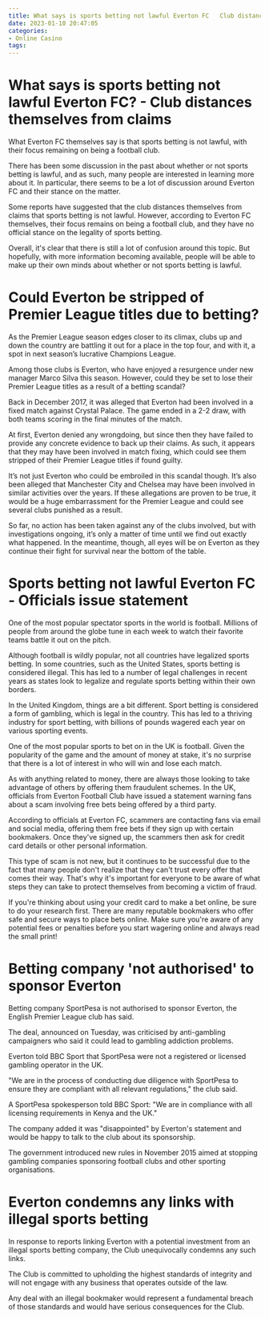 ```yaml
---
title: What says is sports betting not lawful Everton FC   Club distances themselves from claims
date: 2023-01-10 20:47:05
categories:
- Online Casino
tags:
---
```



#  What says is sports betting not lawful Everton FC? - Club distances themselves from claims

What Everton FC themselves say is that sports betting is not lawful, with their focus remaining on being a football club.

There has been some discussion in the past about whether or not sports betting is lawful, and as such, many people are interested in learning more about it. In particular, there seems to be a lot of discussion around Everton FC and their stance on the matter.

Some reports have suggested that the club distances themselves from claims that sports betting is not lawful. However, according to Everton FC themselves, their focus remains on being a football club, and they have no official stance on the legality of sports betting.

Overall, it's clear that there is still a lot of confusion around this topic. But hopefully, with more information becoming available, people will be able to make up their own minds about whether or not sports betting is lawful.

#  Could Everton be stripped of Premier League titles due to betting?

As the Premier League season edges closer to its climax, clubs up and down the country are battling it out for a place in the top four, and with it, a spot in next season’s lucrative Champions League.

Among those clubs is Everton, who have enjoyed a resurgence under new manager Marco Silva this season. However, could they be set to lose their Premier League titles as a result of a betting scandal?

Back in December 2017, it was alleged that Everton had been involved in a fixed match against Crystal Palace. The game ended in a 2-2 draw, with both teams scoring in the final minutes of the match.

At first, Everton denied any wrongdoing, but since then they have failed to provide any concrete evidence to back up their claims. As such, it appears that they may have been involved in match fixing, which could see them stripped of their Premier League titles if found guilty.

It’s not just Everton who could be embroiled in this scandal though. It’s also been alleged that Manchester City and Chelsea may have been involved in similar activities over the years. If these allegations are proven to be true, it would be a huge embarrassment for the Premier League and could see several clubs punished as a result.

So far, no action has been taken against any of the clubs involved, but with investigations ongoing, it’s only a matter of time until we find out exactly what happened. In the meantime, though, all eyes will be on Everton as they continue their fight for survival near the bottom of the table.

#  Sports betting not lawful Everton FC - Officials issue statement

One of the most popular spectator sports in the world is football. Millions of people from around the globe tune in each week to watch their favorite teams battle it out on the pitch.

Although football is wildly popular, not all countries have legalized sports betting. In some countries, such as the United States, sports betting is considered illegal. This has led to a number of legal challenges in recent years as states look to legalize and regulate sports betting within their own borders.

In the United Kingdom, things are a bit different. Sport betting is considered a form of gambling, which is legal in the country. This has led to a thriving industry for sport betting, with billions of pounds wagered each year on various sporting events.

One of the most popular sports to bet on in the UK is football. Given the popularity of the game and the amount of money at stake, it's no surprise that there is a lot of interest in who will win and lose each match.

As with anything related to money, there are always those looking to take advantage of others by offering them fraudulent schemes. In the UK, officials from Everton Football Club have issued a statement warning fans about a scam involving free bets being offered by a third party.

According to officials at Everton FC, scammers are contacting fans via email and social media, offering them free bets if they sign up with certain bookmakers. Once they've signed up, the scammers then ask for credit card details or other personal information.

This type of scam is not new, but it continues to be successful due to the fact that many people don't realize that they can't trust every offer that comes their way. That's why it's important for everyone to be aware of what steps they can take to protect themselves from becoming a victim of fraud.

If you're thinking about using your credit card to make a bet online, be sure to do your research first. There are many reputable bookmakers who offer safe and secure ways to place bets online. Make sure you're aware of any potential fees or penalties before you start wagering online and always read the small print!

#  Betting company 'not authorised' to sponsor Everton

Betting company SportPesa is not authorised to sponsor Everton, the English Premier League club has said.

The deal, announced on Tuesday, was criticised by anti-gambling campaigners who said it could lead to gambling addiction problems.

 Everton told BBC Sport that SportPesa were not a registered or licensed gambling operator in the UK.

"We are in the process of conducting due diligence with SportPesa to ensure they are compliant with all relevant regulations," the club said.

A SportPesa spokesperson told BBC Sport: "We are in compliance with all licensing requirements in Kenya and the UK."

The company added it was "disappointed" by Everton's statement and would be happy to talk to the club about its sponsorship.

The government introduced new rules in November 2015 aimed at stopping gambling companies sponsoring football clubs and other sporting organisations.

#  Everton condemns any links with illegal sports betting

In response to reports linking Everton with a potential investment from an illegal sports betting company, the Club unequivocally condemns any such links.

The Club is committed to upholding the highest standards of integrity and will not engage with any business that operates outside of the law.

Any deal with an illegal bookmaker would represent a fundamental breach of those standards and would have serious consequences for the Club.